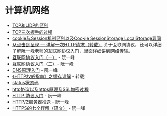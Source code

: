 # 计算机网络

- [TCP和UDP的区别](/Computer/Network/TCP和UDP.md)
- [TCP三次握手的过程](/Computer/Network/TCP三次握手与四次分手.md)
- [cookie与Session机制区别以及Cookie SessionStorage LocalStorage异同](/Computer/Network/cookie与Session的区别.md)
- [从点击到呈现 — 详解一次HTTP请求（转载）](http://www.zyy1217.com/2017/03/01/%E4%BB%8E%E7%82%B9%E5%87%BB%E5%88%B0%E5%91%88%E7%8E%B0%20%E2%80%94%20%E8%AF%A6%E8%A7%A3%E4%B8%80%E6%AC%A1HTTP%E8%AF%B7%E6%B1%82/)
关于互联网协议，还可以详细了解阮一峰老师的互联网协议入门，里面详细讲到网络传输。
- [互联网协议入门（一）](http://www.ruanyifeng.com/blog/2012/05/internet_protocol_suite_part_i.html) - 阮一峰
- [互联网协议入门（二）](http://www.ruanyifeng.com/blog/2012/06/internet_protocol_suite_part_ii.html)- 阮一峰
- [DNS原理入门](http://www.ruanyifeng.com/blog/2016/06/dns.html) - 阮一峰 
- [《HTTP权威指南》之缓存详解](http://www.zyy1217.com/2017/05/14/Computer/Network%E7%BC%93%E5%AD%98%E8%AF%A6%E8%A7%A3/) - 转载
- [status状态码](/Computer/Network/status状态码.md) 
- [http协议以及https原理及SSL加密过程](/Computer/Network/Computer/Network--https.md)
- [HTTP 协议入门](http://www.ruanyifeng.com/blog/2016/08/Computer/Network.html) - 阮一峰
- [HTTP/2服务器推送](http://www.ruanyifeng.com/blog/2018/03/Computer/Network2_server_push.html) - 阮一峰
- [HTTPS的七个误解（译文）](http://www.ruanyifeng.com/blog/2011/02/seven_myths_about_https.html) - 阮一峰
 
